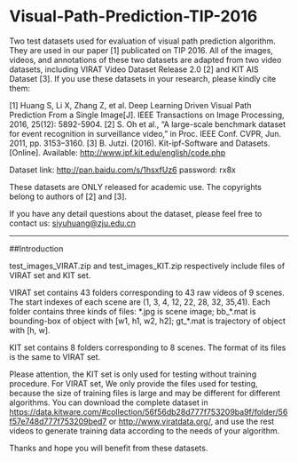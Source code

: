 # Visual-Path-Prediction-TIP-2016

Two test datasets used for evaluation of visual path prediction algorithm. They are used in our paper [1] publicated on TIP 2016. All of the images, videos, and annotations of these two datasets are adapted from two video datasets, including VIRAT Video Dataset Release 2.0 [2] and KIT AIS Dataset [3]. If you use these datasets in your research, please kindly cite them:

[1] Huang S, Li X, Zhang Z, et al. Deep Learning Driven Visual Path Prediction From a Single Image[J]. IEEE Transactions on Image Processing, 2016, 25(12): 5892-5904.
[2] S. Oh et al., “A large-scale benchmark dataset for event recognition in surveillance video,” in Proc. IEEE Conf. CVPR, Jun. 2011,
pp. 3153–3160.
[3] B. Jutzi. (2016). Kit-ipf-Software and Datasets. [Online]. Available: http://www.ipf.kit.edu/english/code.php

Dataset link: http://pan.baidu.com/s/1hsxfUz6 password: rx8x

These datasets are ONLY released for academic use. The copyrights belong to authors of [2] and [3].  

If you have any detail questions about the dataset, please feel free to contact us: siyuhuang@zju.edu.cn


------------------------------------------------------------------------------------------------------------------------------------
##Introduction

test_images_VIRAT.zip and test_images_KIT.zip respectively include files of VIRAT set and KIT set. 

VIRAT set contains 43 folders corresponding to 43 raw videos of 9 scenes. The start indexes of each scene are (1, 3, 4, 12, 22, 28, 32, 35,41). Each folder contains three kinds of files: \*.jpg is scene image; bb_\*.mat is bounding-box of object with [w1, h1, w2, h2]; gt_\*.mat is trajectory of object with [h, w]. 

KIT set contains 8 folders corresponding to 8 scenes. The format of its files is the same to VIRAT set.

Please attention, the KIT set is only used for testing without training procedure. For VIRAT set, We only provide the files used for testing, because the size of training files is large and may be different for different algorithms. You can download the complete dataset in https://data.kitware.com/#collection/56f56db28d777f753209ba9f/folder/56f57e748d777f753209bed7 or http://www.viratdata.org/, and use the rest videos to generate training data according to the needs of your algorithm.

Thanks and hope you will benefit from these datasets.
